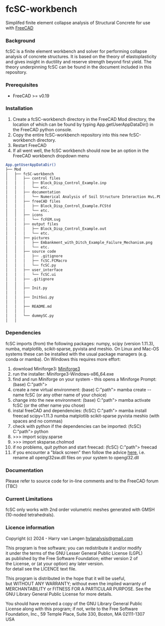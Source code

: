 # fcSC-workbench
Simplifed finite element collapse analysis of Structural Concrete for use with [FreeCAD](https://freecad.org)

### Background
fcSC is a finite element workbench and solver for performing collapse analysis of concrete structures. It is based on the theory of elastoplasticity and gives insight in ductility and reserve strength beyond first yield. The theory underpinning fcSC can be found in the document included in this repository.

### Prerequisites
* FreeCAD >= v0.19

### Installation
1. Create a fcSC-workbench directory in the FreeCAD Mod directory, the location of which can be found by typing App.getUserAppDataDir() in the FreeCAD python console.
1. Copy the entire fcSC-workbench repository into this new fcSC-workbench directory.
1. Restart FreeCAD
1. If all went well, the fcSC workbench should now be an option in the FreeCAD workbench dropdown menu

```bash
App.getUserAppDataDir()
├── Mod
│   ├── fcSC-workbench
│   │   ├── control files
│   │   │   ├── Block_Disp_Control_Example.inp
│   │   │   └── etc.
│   │   ├── documentation
│   │   │   └── Numerical Analysis of Soil Structure Interaction HvL.PDF
│   │   ├── freeCAD files
│   │   │   ├── Block_Disp_Control_Example.FCStd
│   │   │   └── etc.
│   │   ├── icons
│   │   │   └── fcFEM.svg
│   │   ├── output files
│   │   │   ├── Block_Disp_Control_Example.out
│   │   │   └── etc.
│   │   ├── pictures
│   │   │   ├── Embankment_with_Ditch_Example_Failure_Mechanism.png
│   │   │   └── etc.
│   │   ├── source code
│   │   │   ├── .gitignore
│   │   │   ├── fcSC.FCMacro
│   │   │   └── fcSC.py
│   │   ├── user_interface
│   │   │   └── fcSC.ui
│   │   ├── .gitignore
│   │   │
│   │   ├── Init.py
│   │   │
│   │   ├── InitGui.py
│   │   │
│   │   ├── README.md
│   │   │
│   │   └── dummySC.py
│   │
```

### Dependencies
fcSC imports (from) the following packages: numpy, scipy (version 1.11.3), numba, matplotlib, scikit-sparse, pyvista and meshio. On Linux and Mac-OS systems these can be installed with the usual package managers (e.g. conda or mamba). On Windows this requires more effort:
1. download Miniforge3: [Miniforge3](https://github.com/conda-forge/miniforge/releases/latest/download/Miniforge3-Windows-x86_64.exe)
1. run the installer: Miniforge3-Windows-x86_64.exe
1. find and run Miniforge on your system - this opens a Miniforge Prompt: (base) C:\"path">
1. create a new virtual environment: (base) C:\"path"> mamba create --name fcSC (or any other name of your choice)
1. change into the new environment: (base) C:\"path"> mamba activate fcSC (or the other name you chose)
1. instal freeCAD and dependencies: (fcSC) C:\"path"> mamba install freecad scipy=1.11.3 numba matplotlib scikit-sparse pyvista meshio (with spaces and no commas)
1. check with python if the dependencies can be imported: (fcSC) C:\"path"> python
1. \>>> import scipy.sparse
1. \>>> import sksparse.cholmod
1. if no problems, quit python and start freecad: (fcSC) C:\"path"> freecad
1. if you encounter a "black screen" then follow the advice [here](https://forum.freecad.org/viewtopic.php?t=36087&start=40#p669458), i.e. rename all opengl32sw.dll files on your system to opengl32.dll

### Documentation
Please refer to source code for in-line comments and to the FreeCAD forum (TBC)

### Current Limitations
fcSC only works with 2nd order volumetric meshes generated with GMSH (10-noded tetrahedrals). 

### Licence information

Copyright (c) 2024 - Harry van Langen <hvlanalysis@gmail.com>  


This program is free software; you can redistribute it and/or modify  
it under the terms of the GNU Lesser General Public License (LGPL)    
as published by the Free Software Foundation; either version 2 of     
the License, or (at your option) any later version.                   
for detail see the LICENCE text file.                                 
                                                                         
This program is distributed in the hope that it will be useful,       
but WITHOUT ANY WARRANTY; without even the implied warranty of        
MERCHANTABILITY or FITNESS FOR A PARTICULAR PURPOSE.  See the         
GNU Library General Public License for more details.                  
                                                                         
You should have received a copy of the GNU Library General Public     
License along with this program; if not, write to the Free Software   
Foundation, Inc., 59 Temple Place, Suite 330, Boston, MA  02111-1307  
USA                                                                   
